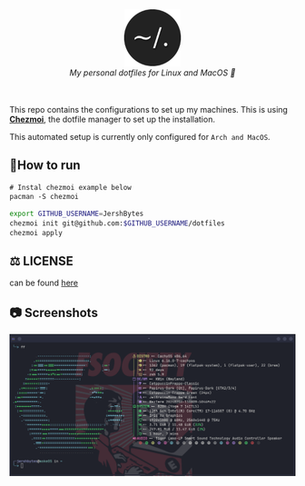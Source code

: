 <div align="center">
  <img src=".github/images/dotfiles.png" alt="Header" width="100" height="100"><br> 
    <i>My personal dotfiles for Linux and MacOS 🚀 </i>
 </div>
 <br>
 <br>


This repo contains the configurations to set up my machines. This is using [**Chezmoi**](https://www.chezmoi.io/), the dotfile manager to set up the installation.

This automated setup is currently only configured for `Arch and MacOS`.

## 🏃How to run

```shell
# Instal chezmoi example below
pacman -S chezmoi
```

```bash
export GITHUB_USERNAME=JershBytes
chezmoi init git@github.com:$GITHUB_USERNAME/dotfiles
chezmoi apply
```
## ⚖️ LICENSE
can be found [here](/LICENSE)

## :camera: Screenshots 

![Screenshot 1](.github/images/arch.png)
